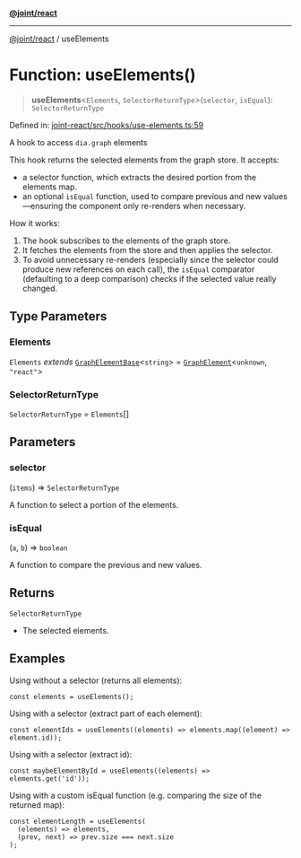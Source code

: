 [**@joint/react**](../README.md)

***

[@joint/react](../README.md) / useElements

# Function: useElements()

> **useElements**\<`Elements`, `SelectorReturnType`\>(`selector`, `isEqual`): `SelectorReturnType`

Defined in: [joint-react/src/hooks/use-elements.ts:59](https://github.com/samuelgja/joint/blob/main/packages/joint-react/src/hooks/use-elements.ts#L59)

A hook to access `dia.graph` elements

This hook returns the selected elements from the graph store. It accepts:
- a selector function, which extracts the desired portion from the elements map.
- an optional `isEqual` function, used to compare previous and new values—ensuring
the component only re-renders when necessary.

How it works:
1. The hook subscribes to the elements of the graph store.
2. It fetches the elements from the store and then applies the selector.
3. To avoid unnecessary re-renders (especially since the selector could produce new
references on each call), the `isEqual` comparator (defaulting to a deep comparison)
checks if the selected value really changed.

## Type Parameters

### Elements

`Elements` *extends* [`GraphElementBase`](../interfaces/GraphElementBase.md)\<`string`\> = [`GraphElement`](../interfaces/GraphElement.md)\<`unknown`, `"react"`\>

### SelectorReturnType

`SelectorReturnType` = `Elements`[]

## Parameters

### selector

(`items`) => `SelectorReturnType`

A function to select a portion of the elements.

### isEqual

(`a`, `b`) => `boolean`

A function to compare the previous and new values.

## Returns

`SelectorReturnType`

- The selected elements.

## Examples

Using without a selector (returns all elements):
```tsx
const elements = useElements();
```

Using with a selector (extract part of each element):
```tsx
const elementIds = useElements((elements) => elements.map((element) => element.id));
```

Using with a selector (extract id):
```tsx
const maybeElementById = useElements((elements) => elements.get('id'));
```

Using with a custom isEqual function (e.g. comparing the size of the returned map):
```tsx
const elementLength = useElements(
  (elements) => elements,
  (prev, next) => prev.size === next.size
);
```
